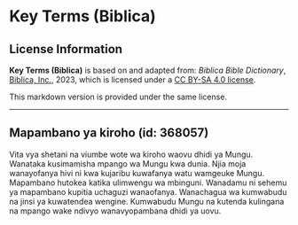 # Key Terms (Biblica)

## License Information

**Key Terms (Biblica)** is based on and adapted from: _Biblica Bible Dictionary_, [Biblica, Inc.](https://www.biblica.com/), 2023, which is licensed under a [CC BY-SA 4.0 license](https://creativecommons.org/licenses/by-sa/4.0/legalcode.en).

This markdown version is provided under the same license.



--------------------------------

## Mapambano ya kiroho (id: 368057)

Vita vya shetani na viumbe wote wa kiroho waovu dhidi ya Mungu. Wanataka kusimamisha mpango wa Mungu kwa dunia. Njia moja wanayofanya hivi ni kwa kujaribu kuwafanya watu wamgeuke Mungu. Mapambano hutokea katika ulimwengu wa mbinguni. Wanadamu ni sehemu ya mapambano kupitia uchaguzi wanaofanya. Wanachagua wa kumwabudu na jinsi ya kuwatendea wengine. Kumwabudu Mungu na kutenda kulingana na mpango wake ndivyo wanavyopambana dhidi ya uovu.


